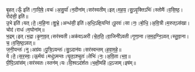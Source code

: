 

  
बृ॒हत्।ऊँ॒ इति॑।गा॒यि॒षे॒।वचः॑।अ॒सु॒र्या॑।न॒दीना॑म्।सर॑स्वतीम्।इत्।म॒ह॒य॒।सु॒ऽवृ॒क्तिऽभिः॑।स्तोमैः॑।व॒सि॒ष्ठ॒।रोद॑सी॒ इति॑॥  
उ॒भे इति॑।यत्।ते॒।म॒हि॒ना।शु॒भ्रे॒।अन्ध॑सी॒ इति॑।अ॒धि॒ऽक्षि॒यन्ति॑।पू॒रवः॑।सा।नः॒।बो॒धि॒।अ॒वि॒त्री।म॒रुत्ऽस॑खा।चोद॑।राधः॑।म॒घोना॑म्॥  
भ॒द्रम्।इत्।भ॒द्रा।कृ॒ण॒व॒त्।सर॑स्वती।अक॑वऽअरी।चे॒त॒ति॒।वा॒जिनी॑ऽवती।गृ॒णा॒ना।ज॒म॒द॒ग्नि॒ऽवत्।स्तु॒वा॒ना।च॒।व॒सि॒ष्ठ॒ऽवत्॥  
ज॒नी॒यन्तः॑।नु।अग्र॑वः।पु॒त्रि॒ऽयन्तः॑।सु॒ऽदान॑वः।सर॑स्वन्तम्।ह॒वा॒म॒हे॒॥  
ये।ते॒।स॒र॒स्वः॒।ऊ॒र्मयः॑।मधु॑ऽमन्तः।घृ॒त॒ऽश्चुतः॑।तेभिः॑।नः॒।अ॒वि॒ता।भ॒व॒॥  
पी॒पि॒ऽवांस॑म्।सर॑स्वतः।स्तन॑म्।यः।वि॒श्वऽद॑र्शतः।भ॒क्षी॒महि॑।प्र॒ऽजाम्।इष॑म्॥  
